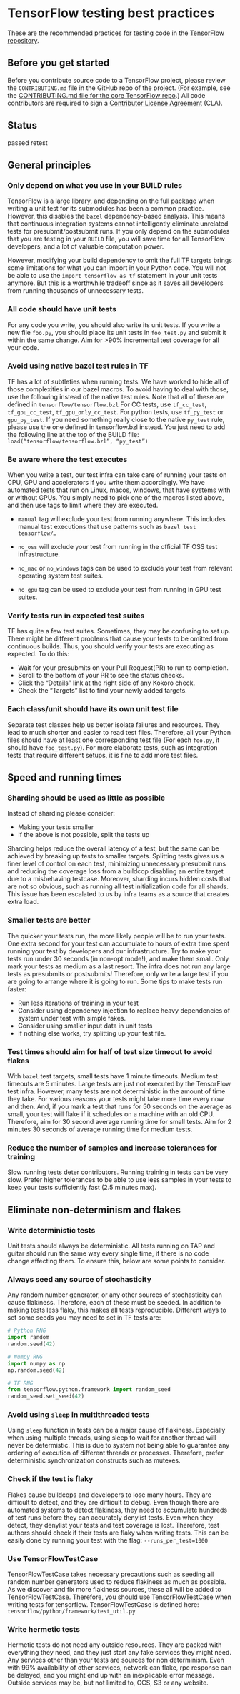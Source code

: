# TensorFlow testing best practices

These are the recommended practices for testing code in the
[TensorFlow repository](https://github.com/tensorflow/tensorflow).

## Before you get started

Before you contribute source code to a TensorFlow project, please review the
`CONTRIBUTING.md` file in the GitHub repo of the project. (For example, see the
[CONTRIBUTING.md file for the core TensorFlow repo](https://github.com/tensorflow/tensorflow/blob/master/CONTRIBUTING.md).)
All code contributors are required to sign a
[Contributor License Agreement](https://cla.developers.google.com/clas) (CLA).

## Status

passed
retest

## General principles

### Only depend on what you use in your BUILD rules

TensorFlow is a large library, and depending on the full package when
writing a unit test for its submodules has been a common practice. However, this
disables the `bazel` dependency-based analysis. This means that continuous
integration systems cannot intelligently eliminate unrelated tests for
presubmit/postsubmit runs. If you only depend on the submodules that you are
testing in your `BUILD` file, you will save time for all TensorFlow developers,
and a lot of valuable computation power.

However, modifying your build dependency to omit the full TF targets brings some
limitations for what you can import in your Python code. You will not be able to
use the `import tensorflow as tf` statement in your unit tests anymore. But this
is a worthwhile tradeoff since as it saves all developers from running thousands
of unnecessary tests.

### All code should have unit tests

For any code you write, you should also write its unit tests. If you write a new
file `foo.py`, you should place its unit tests in `foo_test.py` and submit it
within the same change. Aim for >90% incremental test coverage for all your
code.

### Avoid using native bazel test rules in TF

TF has a lot of subtleties when running tests. We have worked to hide all of
those complexities in our bazel macros. To avoid having to deal with those, use
the following instead of the native test rules. Note that all of these are
defined in `tensorflow/tensorflow.bzl`
For CC tests, use `tf_cc_test`, `tf_gpu_cc_test`, `tf_gpu_only_cc_test`.
For python tests, use `tf_py_test` or `gpu_py_test`.
If you need something really close to the native `py_test` rule, please use the
one defined in tensorflow.bzl instead. You just need to add the following line
at the top of the BUILD file: `load(“tensorflow/tensorflow.bzl”, “py_test”)`

### Be aware where the test executes

When you write a test, our test infra can take care of running your tests on
CPU, GPU and accelerators if you write them accordingly. We have automated tests
that run on Linux, macos, windows, that have systems with or without GPUs. You
simply need to pick one of the macros listed above, and then use tags to limit
where they are executed.

* `manual` tag will exclude your test from running anywhere. This includes
manual test executions that use patterns such as `bazel test tensorflow/…`

* `no_oss` will exclude your test from running in the official TF OSS test
infrastructure.

* `no_mac` or `no_windows` tags can be used to exclude your test from relevant
operating system test suites.
* `no_gpu` tag can be used to exclude your test from running in GPU test suites.

### Verify tests run in expected test suites

TF has quite a few test suites. Sometimes, they may be confusing to set up.
There might be different problems that cause your tests to be omitted from
continuous builds. Thus, you should verify your tests are executing as expected.
To do this:

* Wait for your presubmits on your Pull Request(PR) to run to completion.
* Scroll to the bottom of your PR to see the status checks.
* Click the “Details” link at the right side of any Kokoro check.
* Check the “Targets” list to find your newly added targets.

### Each class/unit should have its own unit test file

Separate test classes help us better isolate failures and resources. They lead
to much shorter and easier to read test files. Therefore, all your Python files
should have at least one corresponding test file (For each `foo.py`, it should
have `foo_test.py`). For more elaborate tests, such as integration tests that
require different setups, it is fine to add more test files.

## Speed and running times

### Sharding should be used as little as possible

Instead of sharding please consider:
* Making your tests smaller
* If the above is not possible, split the tests up

Sharding helps reduce the overall latency of a test, but the same can be
achieved by breaking up tests to smaller targets. Splitting tests gives us a
finer level of control on each test, minimizing unnecessary presubmit runs and
reducing the coverage loss from a buildcop disabling an entire target due to a
misbehaving testcase. Moreover, sharding incurs hidden costs that are not so
obvious, such as running all test initialization code for all shards. This issue
has been escalated to us by infra teams as a source that creates extra load.

### Smaller tests are better

The quicker your tests run, the more likely people will be to run your tests.
One extra second for your test can accumulate to hours of extra time spent
running your test by developers and our infrastructure. Try to make your tests
run under 30 seconds (in non-opt mode!), and make them small. Only mark your
tests as medium as a last resort. The infra does not run any large tests as
presubmits or postsubmits! Therefore, only write a large test if you are going
to arrange where it is going to run. Some tips to make tests run faster:

* Run less iterations of training in your test
* Consider using dependency injection to replace heavy dependencies of system
under test with simple fakes.
* Consider using smaller input data in unit tests
* If nothing else works, try splitting up your test file.

### Test times should aim for half of test size timeout to avoid flakes

With `bazel` test targets, small tests have 1 minute timeouts. Medium test
timeouts are 5 minutes. Large tests are just not executed by the TensorFlow test
infra. However, many tests are not deterministic in the amount of time they
take. For various reasons your tests might take more time every now and then.
And, if you mark a test that runs for 50 seconds on the average as small, your
test will flake if it schedules on a machine with an old CPU. Therefore, aim for
30 second average running time for small tests. Aim for 2 minutes 30 seconds of
average running time for medium tests.

### Reduce the number of samples and increase tolerances for training

Slow running tests deter contributors. Running training in tests can be very
slow. Prefer higher tolerances to be able to use less samples in your tests to
keep your tests sufficiently fast (2.5 minutes max).

## Eliminate non-determinism and flakes

### Write deterministic tests

Unit tests should always be deterministic. All tests running on TAP and guitar
should run the same way every single time, if there is no code change affecting
them. To ensure this, below are some points to consider.

### Always seed any source of stochasticity

Any random number generator, or any other sources of stochasticity can cause
flakiness. Therefore, each of these must be seeded. In addition to making tests
less flaky, this makes all tests reproducible. Different ways to set some seeds
you may need to set in TF tests are:

```python
# Python RNG
import random
random.seed(42)

# Numpy RNG
import numpy as np
np.random.seed(42)

# TF RNG
from tensorflow.python.framework import random_seed
random_seed.set_seed(42)
```

### Avoid using `sleep` in multithreaded tests

Using `sleep` function in tests can be a major cause of flakiness. Especially
when using multiple threads, using sleep to wait for another thread will never
be determistic. This is due to system not being able to guarantee any ordering
of execution of different threads or processes. Therefore, prefer deterministic
synchronization constructs such as mutexes.

### Check if the test is flaky

Flakes cause buildcops and developers to lose many hours. They are difficult to
detect, and they are difficult to debug. Even though there are automated systems
to detect flakiness, they need to accumulate hundreds of test runs before they
can accurately denylist tests. Even when they detect, they denylist your tests
and test coverage is lost. Therefore, test authors should check if their tests
are flaky when writing tests. This can be easily done by running your test with
the flag: `--runs_per_test=1000`

### Use TensorFlowTestCase

TensorFlowTestCase takes necessary precautions such as seeding all random number
generators used to reduce flakiness as much as possible. As we discover and fix
more flakiness sources, these all will be added to TensorFlowTestCase.
Therefore, you should use TensorFlowTestCase when writing tests for tensorflow.
TensorFlowTestCase is defined here: `tensorflow/python/framework/test_util.py`

### Write hermetic tests

Hermetic tests do not need any outside resources. They are packed with
everything they need, and they just start any fake services they might need. Any
services other than your tests are sources for non determinism. Even with 99%
availability of other services, network can flake, rpc response can be delayed,
and you might end up with an inexplicable error message.
Outside services may be, but not limited to, GCS, S3 or any website.
